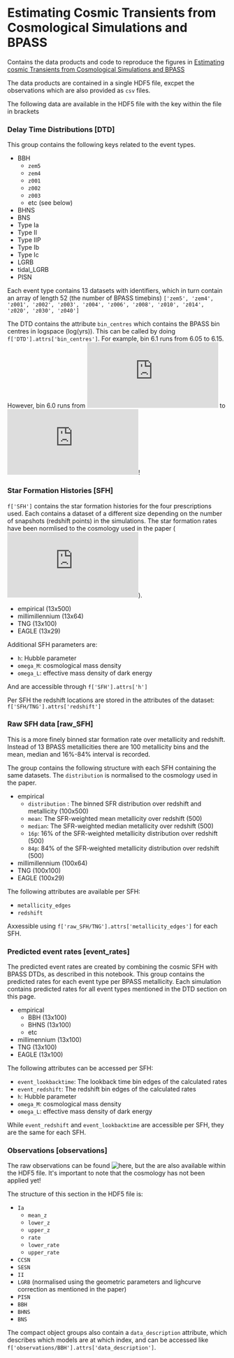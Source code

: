 # Estimating Cosmic Transients from Cosmological Simulations and BPASS

Contains the data products and code to reproduce the figures in [Estimating cosmic Transients from Cosmological Simulations and BPASS](https://arxiv.org/abs/2111.08124)


The data products are contained in a single HDF5 file, excpet the observations which are also provided as `csv` files.

The following data are available in the HDF5 file with the key within the file in brackets

### Delay Time Distributions [DTD]
This group contains the following keys related to the event types.
- BBH
  - `zem5`
  - `zem4`
  - `z001`
  - `z002`
  - `z003`
  - etc (see below) 
- BHNS
- BNS
- Type Ia
- Type II
- Type IIP
- Type Ib
- Type Ic
- LGRB
- tidal_LGRB
- PISN

Each event type contains 13 datasets with identifiers, which in turn contain an array of length 52 (the number of BPASS timebins)
`['zem5', 'zem4', 'z001', 'z002', 'z003', 'z004', 'z006', 'z008', 'z010', 'z014', 'z020', 'z030', 'z040']`

The DTD contains the attribute `bin_centres` which contains the BPASS bin centres in logspace (log(yrs)). This can be called by doing `f['DTD'].attrs['bin_centres']`. 
For example, bin 6.1 runs from 6.05 to 6.15. However, bin 6.0 runs from ![equation](https://latex.codecogs.com/gif.latex?t%3D0) to ![equation](https://latex.codecogs.com/gif.latex?t%3D10%5E%7B6.05%7D)!


### Star Formation Histories [SFH]
`f['SFH']` contains the star formation histories for the four prescriptions used. Each contains a dataset of a different size depending on the number of snapshots (redshift points) in the simulations. The star formation rates have been normlised to the cosmology used in the paper (![cosmology equation](https://latex.codecogs.com/gif.latex?h%20%3D%200.6766%2C%20%5COmega_M%20%3D%200.3111%2C%20%5COmega_%5CLambda%20%3D0.6889)).

- empirical        (13x500)
- millimillennium  (13x64)
- TNG              (13x100)
- EAGLE            (13x29)

Additional SFH parameters are: 
- `h`:              Hubble parameter
- `omega_M`:        cosmological mass density
- `omega_L`:        effective mass density of dark energy 

And are accessible through `f['SFH'].attrs['h']`


Per SFH the redshift locations are stored in the attributes of the dataset: `f['SFH/TNG'].attrs['redshift']`


### Raw SFH data [raw_SFH]

This is a more finely binned star formation rate over metallicity and redshift. Instead of 13 BPASS metallicities there are 100 metallicity bins and the mean, median and 16%-84% interval is recorded.

The group contains the following structure with each SFH containing the same datasets. The `distribution` is normalised to the cosmology used in the paper.

- empirical
  - `distribution` : The binned SFR distribution over redshift and metallicity (100x500)
  - `mean`: The SFR-weighted mean metallicity over redshift (500)
  - `median`: The SFR-weighted median metallicity over redshift (500)
  - `16p`: 16% of the SFR-weighted metallicity distribution over redshift (500)
  - `84p`: 84% of the SFR-weighted metallicity distribution over redshift (500)
- millimillennium (100x64)
- TNG (100x100)
- EAGLE (100x29)

The following attributes are available per SFH:
- `metallicity_edges`
- `redshift`

Axxessible using `f['raw_SFH/TNG'].attrs['metallicity_edges']` for each SFH.

### Predicted event rates [event_rates]

The predicted event rates are created by combining the cosmic SFH with BPASS DTDs, as described in this notebook.
This group contains the predicted rates for each event type per BPASS metallicity. Each simulation contains predicted rates for all event types mentioned in the DTD section on this page. 

- empirical
  - BBH (13x100) 
  - BHNS (13x100)
  - etc
- millimennium  (13x100)
- TNG           (13x100)
- EAGLE         (13x100)

The following attributes can be accessed per SFH:
- `event_lookbacktime`: The lookback time bin edges of the calculated rates
- `event_redshift`:     The redshift bin edges of the calculated rates
- `h`:                  Hubble parameter
- `omega_M`:            cosmological mass density 
- `omega_L`:            effective mass density of dark energy

While `event_redshift` and `event_lookbacktime` are accessible per SFH, they are the same for each SFH.


### Observations [observations]

The raw observations can be found ![here](), but the are also available within the HDF5 file.
It's important to note that the cosmology has not been applied yet! 

The structure of this section in the HDF5 file is: 

- `Ia`
  - `mean_z`
  - `lower_z`
  - `upper_z`
  - `rate`
  - `lower_rate`
  - `upper_rate`
- `CCSN`
- `SESN`
- `II`
- `LGRB` (normalised using the geometric parameters and lighcurve correction as mentioned in the paper)
- `PISN`
- `BBH`
- `BHNS`
- `BNS`

The compact object groups also contain a `data_description` attribute, which describes which models are at which index, and can be accessed like `f['observations/BBH'].attrs['data_description']`.
